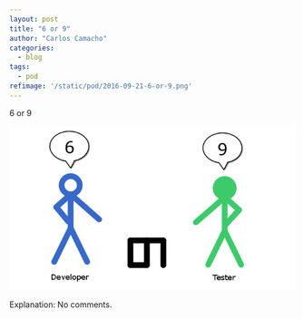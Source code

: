 ```yaml
---
layout: post
title: "6 or 9"
author: "Carlos Camacho"
categories:
  - blog
tags:
  - pod
refimage: '/static/pod/2016-09-21-6-or-9.png'
---
```

6 or 9

![](/static/pod/2016-09-21-6-or-9.png)

Explanation: No comments.
